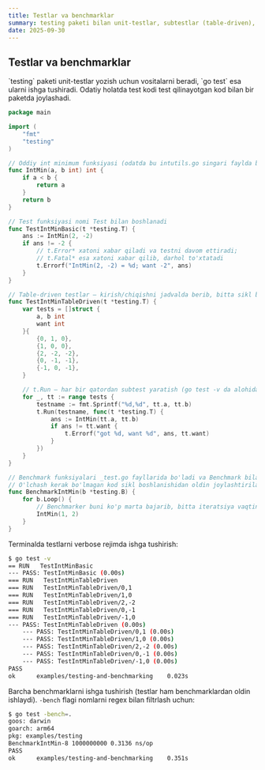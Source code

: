 ```yaml
---
title: Testlar va benchmarklar
summary: testing paketi bilan unit-testlar, subtestlar (table-driven), va benchmarklar.
date: 2025-09-30
---
```


## Testlar va benchmarklar

<div class="my-md-content">
`testing` paketi unit-testlar yozish uchun vositalarni beradi, `go test` esa ularni ishga tushiradi. Odatiy holatda test kodi test qilinayotgan kod bilan bir paketda joylashadi.

```go
package main

import (
    "fmt"
    "testing"
)

// Oddiy int minimum funksiyasi (odatda bu intutils.go singari faylda bo'ladi)
func IntMin(a, b int) int {
    if a < b {
        return a
    }
    return b
}

// Test funksiyasi nomi Test bilan boshlanadi
func TestIntMinBasic(t *testing.T) {
    ans := IntMin(2, -2)
    if ans != -2 {
        // t.Error* xatoni xabar qiladi va testni davom ettiradi;
        // t.Fatal* esa xatoni xabar qilib, darhol to'xtatadi
        t.Errorf("IntMin(2, -2) = %d; want -2", ans)
    }
}

// Table-driven testlar — kirish/chiqishni jadvalda berib, bitta sikl bilan yurish
func TestIntMinTableDriven(t *testing.T) {
    var tests = []struct {
        a, b int
        want int
    }{
        {0, 1, 0},
        {1, 0, 0},
        {2, -2, -2},
        {0, -1, -1},
        {-1, 0, -1},
    }

    // t.Run — har bir qatordan subtest yaratish (go test -v da alohida ko'rinadi)
    for _, tt := range tests {
        testname := fmt.Sprintf("%d,%d", tt.a, tt.b)
        t.Run(testname, func(t *testing.T) {
            ans := IntMin(tt.a, tt.b)
            if ans != tt.want {
                t.Errorf("got %d, want %d", ans, tt.want)
            }
        })
    }
}

// Benchmark funksiyalari _test.go fayllarida bo'ladi va Benchmark bilan boshlanadi
// O'lchash kerak bo'lmagan kod sikl boshlanishidan oldin joylashtiriladi
func BenchmarkIntMin(b *testing.B) {
    for b.Loop() {
        // Benchmarker buni ko'p marta bajarib, bitta iteratsiya vaqtini baholaydi
        IntMin(1, 2)
    }
}
```

Terminalda testlarni verbose rejimda ishga tushirish:
```bash
$ go test -v
== RUN   TestIntMinBasic
--- PASS: TestIntMinBasic (0.00s)
=== RUN   TestIntMinTableDriven
=== RUN   TestIntMinTableDriven/0,1
=== RUN   TestIntMinTableDriven/1,0
=== RUN   TestIntMinTableDriven/2,-2
=== RUN   TestIntMinTableDriven/0,-1
=== RUN   TestIntMinTableDriven/-1,0
--- PASS: TestIntMinTableDriven (0.00s)
    --- PASS: TestIntMinTableDriven/0,1 (0.00s)
    --- PASS: TestIntMinTableDriven/1,0 (0.00s)
    --- PASS: TestIntMinTableDriven/2,-2 (0.00s)
    --- PASS: TestIntMinTableDriven/0,-1 (0.00s)
    --- PASS: TestIntMinTableDriven/-1,0 (0.00s)
PASS
ok      examples/testing-and-benchmarking    0.023s
```

Barcha benchmarklarni ishga tushirish (testlar ham benchmarklardan oldin ishlaydi). `-bench` flagi nomlarni regex bilan filtrlash uchun:
```bash
$ go test -bench=.
goos: darwin
goarch: arm64
pkg: examples/testing
BenchmarkIntMin-8 1000000000 0.3136 ns/op
PASS
ok      examples/testing-and-benchmarking    0.351s
```
</div>
